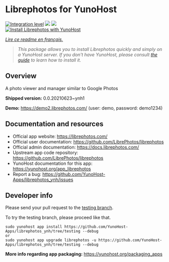 <!--
N.B.: This README was automatically generated by https://github.com/YunoHost/apps/tree/master/tools/README-generator
It shall NOT be edited by hand.
-->

# Librephotos for YunoHost

[![Integration level](https://dash.yunohost.org/integration/librephotos.svg)](https://dash.yunohost.org/appci/app/librephotos) ![](https://ci-apps.yunohost.org/ci/badges/librephotos.status.svg) ![](https://ci-apps.yunohost.org/ci/badges/librephotos.maintain.svg)  
[![Install Librephotos with YunoHost](https://install-app.yunohost.org/install-with-yunohost.svg)](https://install-app.yunohost.org/?app=librephotos)

*[Lire ce readme en français.](./README_fr.md)*

> *This package allows you to install Librephotos quickly and simply on a YunoHost server.
If you don't have YunoHost, please consult [the guide](https://yunohost.org/#/install) to learn how to install it.*

## Overview

A photo viewer and manager similar to Google Photos

**Shipped version:** 0.0.20210623~ynh1

**Demo:** https://demo2.librephotos.com/ (user: demo, password: demo1234)

## Documentation and resources

* Official app website: https://librephotos.com/
* Official user documentation: https://github.com/LibrePhotos/librephotos
* Official admin documentation: https://docs.librephotos.com/
* Upstream app code repository: https://github.com/LibrePhotos/librephotos
* YunoHost documentation for this app: https://yunohost.org/app_librephotos
* Report a bug: https://github.com/YunoHost-Apps/librephotos_ynh/issues

## Developer info

Please send your pull request to the [testing branch](https://github.com/YunoHost-Apps/librephotos_ynh/tree/testing).

To try the testing branch, please proceed like that.
```
sudo yunohost app install https://github.com/YunoHost-Apps/librephotos_ynh/tree/testing --debug
or
sudo yunohost app upgrade librephotos -u https://github.com/YunoHost-Apps/librephotos_ynh/tree/testing --debug
```

**More info regarding app packaging:** https://yunohost.org/packaging_apps
